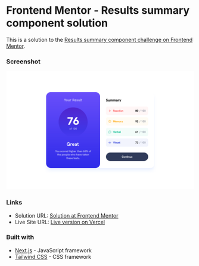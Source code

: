 # Frontend Mentor - Results summary component solution

This is a solution to the [Results summary component challenge on Frontend Mentor](https://www.frontendmentor.io/challenges/results-summary-component-CE_K6s0maV). 


### Screenshot

![Screenshot of the results summary component challenge](./design/screenshot.png)


### Links

- Solution URL: [Solution at Frontend Mentor](https://www.frontendmentor.io/solutions/results-summary-component-solution-tailwind-and-nextjs-vdul_gXT6T)
- Live Site URL: [Live version on Vercel](https://results-summary-component-delta-amber.vercel.app)


### Built with

- [Next.js](https://nextjs.org/) - JavaScript framework
- [Tailwind CSS](https://tailwindcss.com/) - CSS framework


